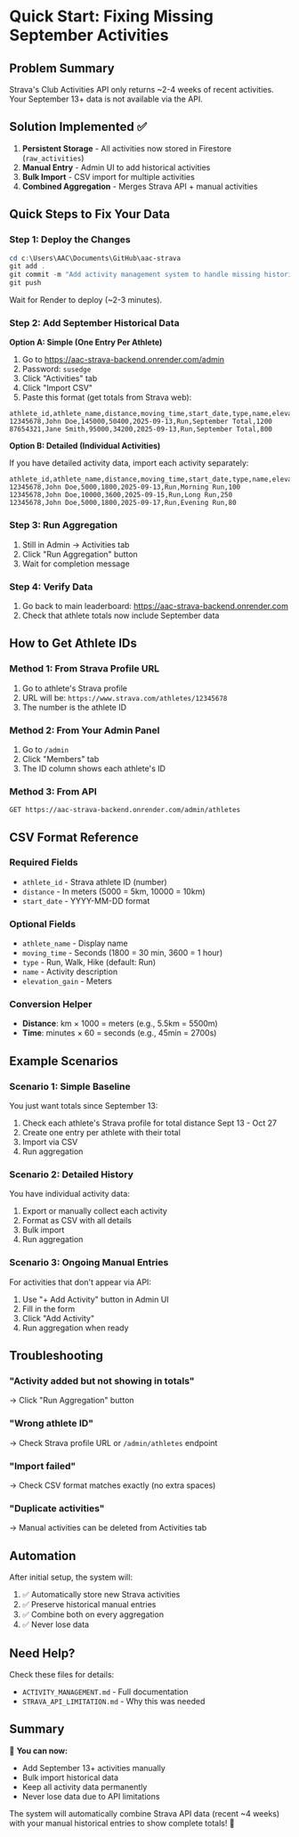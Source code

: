 # Quick Start: Fixing Missing September Activities

## Problem Summary
Strava's Club Activities API only returns ~2-4 weeks of recent activities. Your September 13+ data is not available via the API.

## Solution Implemented ✅

1. **Persistent Storage** - All activities now stored in Firestore (`raw_activities`)
2. **Manual Entry** - Admin UI to add historical activities
3. **Bulk Import** - CSV import for multiple activities
4. **Combined Aggregation** - Merges Strava API + manual activities

## Quick Steps to Fix Your Data

### Step 1: Deploy the Changes

```powershell
cd c:\Users\AAC\Documents\GitHub\aac-strava
git add .
git commit -m "Add activity management system to handle missing historical data"
git push
```

Wait for Render to deploy (~2-3 minutes).

### Step 2: Add September Historical Data

**Option A: Simple (One Entry Per Athlete)**

1. Go to https://aac-strava-backend.onrender.com/admin
2. Password: `susedge`
3. Click "Activities" tab
4. Click "Import CSV"
5. Paste this format (get totals from Strava web):

```csv
athlete_id,athlete_name,distance,moving_time,start_date,type,name,elevation_gain
12345678,John Doe,145000,50400,2025-09-13,Run,September Total,1200
87654321,Jane Smith,95000,34200,2025-09-13,Run,September Total,800
```

**Option B: Detailed (Individual Activities)**

If you have detailed activity data, import each activity separately:

```csv
athlete_id,athlete_name,distance,moving_time,start_date,type,name,elevation_gain
12345678,John Doe,5000,1800,2025-09-13,Run,Morning Run,100
12345678,John Doe,10000,3600,2025-09-15,Run,Long Run,250
12345678,John Doe,5000,1800,2025-09-17,Run,Evening Run,80
```

### Step 3: Run Aggregation

1. Still in Admin → Activities tab
2. Click "Run Aggregation" button
3. Wait for completion message

### Step 4: Verify Data

1. Go back to main leaderboard: https://aac-strava-backend.onrender.com
2. Check that athlete totals now include September data

## How to Get Athlete IDs

### Method 1: From Strava Profile URL
1. Go to athlete's Strava profile
2. URL will be: `https://www.strava.com/athletes/12345678`
3. The number is the athlete ID

### Method 2: From Your Admin Panel
1. Go to `/admin`
2. Click "Members" tab
3. The ID column shows each athlete's ID

### Method 3: From API
```
GET https://aac-strava-backend.onrender.com/admin/athletes
```

## CSV Format Reference

### Required Fields
- `athlete_id` - Strava athlete ID (number)
- `distance` - In meters (5000 = 5km, 10000 = 10km)
- `start_date` - YYYY-MM-DD format

### Optional Fields
- `athlete_name` - Display name
- `moving_time` - Seconds (1800 = 30 min, 3600 = 1 hour)
- `type` - Run, Walk, Hike (default: Run)
- `name` - Activity description
- `elevation_gain` - Meters

### Conversion Helper
- **Distance**: km × 1000 = meters (e.g., 5.5km = 5500m)
- **Time**: minutes × 60 = seconds (e.g., 45min = 2700s)

## Example Scenarios

### Scenario 1: Simple Baseline
You just want totals since September 13:

1. Check each athlete's Strava profile for total distance Sept 13 - Oct 27
2. Create one entry per athlete with their total
3. Import via CSV
4. Run aggregation

### Scenario 2: Detailed History
You have individual activity data:

1. Export or manually collect each activity
2. Format as CSV with all details
3. Bulk import
4. Run aggregation

### Scenario 3: Ongoing Manual Entries
For activities that don't appear via API:

1. Use "+ Add Activity" button in Admin UI
2. Fill in the form
3. Click "Add Activity"
4. Run aggregation when ready

## Troubleshooting

### "Activity added but not showing in totals"
→ Click "Run Aggregation" button

### "Wrong athlete ID"
→ Check Strava profile URL or `/admin/athletes` endpoint

### "Import failed"
→ Check CSV format matches exactly (no extra spaces)

### "Duplicate activities"
→ Manual activities can be deleted from Activities tab

## Automation

After initial setup, the system will:
1. ✅ Automatically store new Strava activities
2. ✅ Preserve historical manual entries
3. ✅ Combine both on every aggregation
4. ✅ Never lose data

## Need Help?

Check these files for details:
- `ACTIVITY_MANAGEMENT.md` - Full documentation
- `STRAVA_API_LIMITATION.md` - Why this was needed

## Summary

🎯 **You can now:**
- Add September 13+ activities manually
- Bulk import historical data
- Keep all activity data permanently
- Never lose data due to API limitations

The system will automatically combine Strava API data (recent ~4 weeks) with your manual historical entries to show complete totals! 🎉
